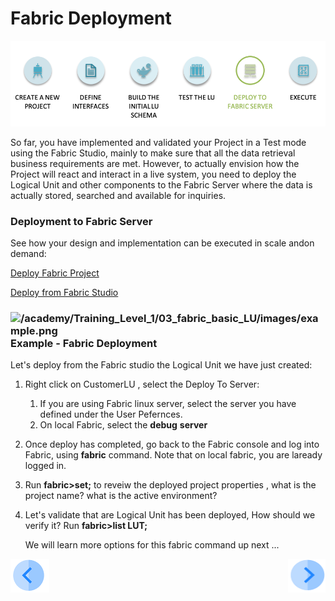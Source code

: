 # Fabric Deployment

![](/academy/Training_Level_1/03_fabric_basic_LU/images/fabric_main_flow_07.png)

So far, you have implemented and validated your Project in a Test mode using the Fabric Studio, mainly to make sure that all the data retrieval business requirements are met. However, to actually envision how the Project will react and interact in a live system, you need to deploy the Logical Unit and other components to the Fabric Server where the data is actually stored, searched and available for inquiries.

 

### Deployment to Fabric Server

See how your design and implementation can be executed in scale andon demand:

[Deploy Fabric Project](/articles/16_deploy_fabric/01_deploy_Fabric_project.md)

[Deploy from Fabric Studio](/articles/16_deploy_fabric/02_deploy_from_Fabric_Studio.md)



### ![/academy/Training_Level_1/03_fabric_basic_LU/images/example.png]()Example - Fabric Deployment

Let's deploy  from the Fabric studio the Logical Unit  we have just created:

1. Right click on CustomerLU , select the Deploy To Server:

   1.  If you are using Fabric linux server, select the server you have defined under the User Pefernces.
   2. On local Fabric, select the **debug** **server** 

2. Once deploy has completed, go back to the Fabric console and log into Fabric, using **fabric** command. Note that on local fabric, you are laready logged in.

3. Run **fabric>set;** to reveiw the deployed project properties , what is the project name? what is the active environment?

4. Let's validate that are Logical Unit has been deployed, How should we verify it?  Run **fabric>list LUT;**  

    We will learn more options for this fabric command up next ...



 [![Previous](/articles/images/Previous.png)](/academy/Training_Level_1/04_fabric_runtime/02_getting_started_with_fabric.md)[<img align="right" width="60" height="54" src="/articles/images/Next.png">](/academy/Training_Level_1/04_fabric_runtime/04_fabric_basic_commands.md)

 

